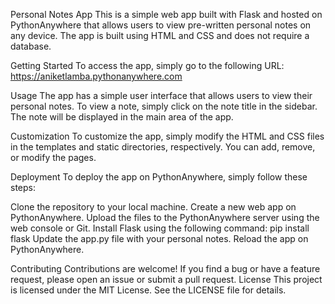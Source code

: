 Personal Notes App
This is a simple web app built with Flask and hosted on PythonAnywhere that allows users to view pre-written personal notes on any device. The app is built using HTML and CSS and does not require a database.

Getting Started
To access the app, simply go to the following URL:
https://aniketlamba.pythonanywhere.com

Usage
The app has a simple user interface that allows users to view their personal notes. To view a note, simply click on the note title in the sidebar. The note will be displayed in the main area of the app.

Customization
To customize the app, simply modify the HTML and CSS files in the templates and static directories, respectively. You can add, remove, or modify the pages.

Deployment
To deploy the app on PythonAnywhere, simply follow these steps:

Clone the repository to your local machine.
Create a new web app on PythonAnywhere.
Upload the files to the PythonAnywhere server using the web console or Git.
Install Flask using the following command:
pip install flask
Update the app.py file with your personal notes.
Reload the app on PythonAnywhere.

Contributing
Contributions are welcome! If you find a bug or have a feature request, please open an issue or submit a pull request.
License
This project is licensed under the MIT License. See the LICENSE file for details.

